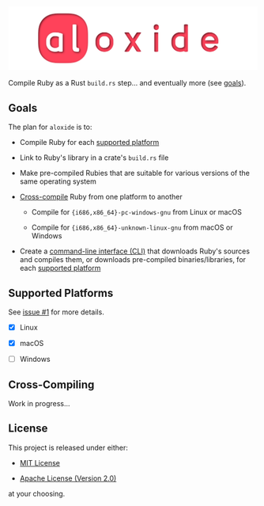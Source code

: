 <p align="center">
  <a href="https://github.com/nvzqz/aloxide">
    <img width="800" src="https://github.com/nvzqz/aloxide/raw/assets/aloxide_banner.svg?sanitize=true" alt="aloxide banner">
  </a>
</p>

Compile Ruby as a Rust `build.rs` step... and eventually more (see
[goals](#goals)).

## Goals

The plan for `aloxide` is to:

- Compile Ruby for each [supported platform](#supported-platforms)

- Link to Ruby's library in a crate's `build.rs` file

- Make pre-compiled Rubies that are suitable for various versions of the same
  operating system

- [Cross-compile](#cross-compiling) Ruby from one platform to another

  - Compile for `{i686,x86_64}-pc-windows-gnu` from Linux or macOS

  - Compile for `{i686,x86_64}-unknown-linux-gnu` from macOS or Windows

- Create a [command-line interface (CLI)][CLI] that downloads Ruby's sources and
  compiles them, or downloads pre-compiled binaries/libraries, for each
  [supported platform](#supported-platforms)

## Supported Platforms

See [issue #1](https://github.com/nvzqz/aloxide/issues/1) for more details.

- [x] Linux

- [x] macOS

- [ ] Windows

## Cross-Compiling

Work in progress...

## License

This project is released under either:

- [MIT License](https://github.com/nvzqz/static-assertions-rs/blob/master/LICENSE-MIT)

- [Apache License (Version 2.0)](https://github.com/nvzqz/static-assertions-rs/blob/master/LICENSE-APACHE)

at your choosing.

[CLI]: https://en.wikipedia.org/wiki/Command-line_interface
